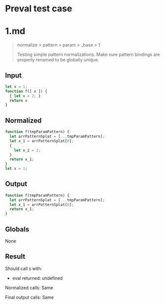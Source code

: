 # Preval test case

# 1.md

> normalize > pattern > param > _base > 1
>
> Testing simple pattern normalizations. Make sure pattern bindings are properly renamed to be globally unique.

## Input

`````js filename=intro
let x = 1;
function f([ x ]) {
  { let x = 2; }
  return x
}
`````

## Normalized

`````js filename=intro
function f(tmpParamPattern) {
  let arrPatternSplat = [...tmpParamPattern];
  let x_1 = arrPatternSplat[0];
  {
    let x_2 = 2;
  }
  return x_1;
}
let x = 1;
`````

## Output

`````js filename=intro
function f(tmpParamPattern) {
  let arrPatternSplat = [...tmpParamPattern];
  let x_1 = arrPatternSplat[0];
  return x_1;
}
`````

## Globals

None

## Result

Should call `$` with:
 - eval returned: undefined

Normalized calls: Same

Final output calls: Same
